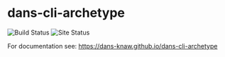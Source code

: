 dans-cli-archetype
=====================
![Build Status](https://github.com/DANS-KNAW/dans-module-archetype/actions/workflows/build.yml/badge.svg)
![Site Status](https://github.com/DANS-KNAW/dans-module-archetype/actions/workflows/docs.yml/badge.svg)

For documentation see: https://dans-knaw.github.io/dans-cli-archetype
